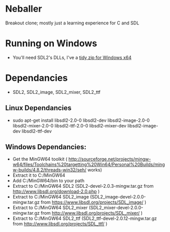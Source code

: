 Neballer
========

Breakout clone; mostly just a learning experience for C and SDL

# Running on Windows
* You'll need SDL2's DLLs, I've a [tidy zip for Windows x64](https://github.com/Nebual/nebual.github.io/raw/master/sdl2_win64.zip)

# Dependancies
* SDL2, SDL2_image, SDL2_mixer, SDL2_ttf

## Linux Dependancies
* sudo apt-get install libsdl2-2.0-0 libsdl2-dev libsdl2-image-2.0-0 libsdl2-mixer-2.0-0 libsdl2-ttf-2.0-0 libsdl2-mixer-dev libsdl2-image-dev libsdl2-ttf-dev

## Windows Dependancies: 
* Get the MinGW64 toolkit ( http://sourceforge.net/projects/mingw-w64/files/Toolchains%20targetting%20Win64/Personal%20Builds/mingw-builds/4.8.2/threads-win32/seh/ works)
* Extract it to C:/MinGW64
* Add C:/MinGW64/bin to your path
* Extract to C:/MinGW64 SDL2 (SDL2-devel-2.0.3-mingw.tar.gz from http://www.libsdl.org/download-2.0.php )
* Extract to C:/MinGW64 SDL2_image (SDL2_image-devel-2.0.0-mingw.tar.gz from https://www.libsdl.org/projects/SDL_image/ )
* Extract to C:/MinGW64 SDL2_mixer (SDL2_mixer-devel-2.0.0-mingw.tar.gz from http://www.libsdl.org/projects/SDL_mixer/ )
* Extract to C:/MinGW64 SDL2_ttf (SDL2_ttf-devel-2.0.12-mingw.tar.gz from http://www.libsdl.org/projects/SDL_ttf/ )
